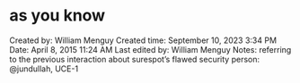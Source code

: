 # as you know

Created by: William Menguy
Created time: September 10, 2023 3:34 PM
Date: April 8, 2015 11:24 AM
Last edited by: William Menguy
Notes: referring to the previous interaction about surespot’s flawed security
person: @jundullah, UCE-1